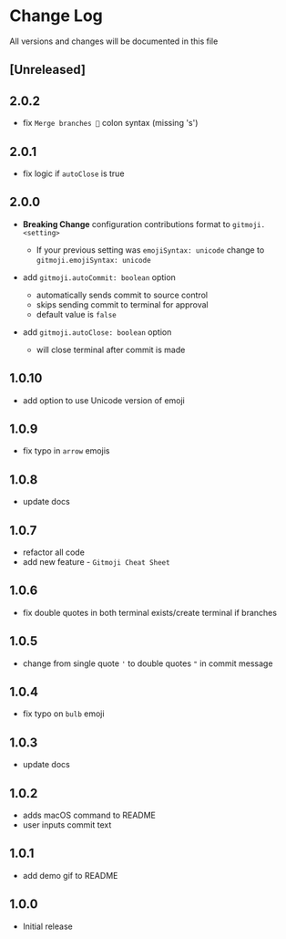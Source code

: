 # Change Log

All versions and changes will be documented in this file

## [Unreleased]

## 2.0.2

- fix `Merge branches 🔀` colon syntax (missing 's')

## 2.0.1

- fix logic if `autoClose` is true

## 2.0.0

- **Breaking Change** configuration contributions format to `gitmoji.<setting>`

  - If your previous setting was `emojiSyntax: unicode` change to `gitmoji.emojiSyntax: unicode`

- add `gitmoji.autoCommit: boolean` option

  - automatically sends commit to source control
  - skips sending commit to terminal for approval
  - default value is `false`

- add `gitmoji.autoClose: boolean` option

  - will close terminal after commit is made

## 1.0.10

- add option to use Unicode version of emoji

## 1.0.9

- fix typo in `arrow` emojis

## 1.0.8

- update docs

## 1.0.7

- refactor all code
- add new feature - `Gitmoji Cheat Sheet`

## 1.0.6

- fix double quotes in both terminal exists/create terminal if branches

## 1.0.5

- change from single quote `'` to double quotes `"` in commit message

## 1.0.4

- fix typo on `bulb` emoji

## 1.0.3

- update docs

## 1.0.2

- adds macOS command to README
- user inputs commit text

## 1.0.1

- add demo gif to README

## 1.0.0

- Initial release
